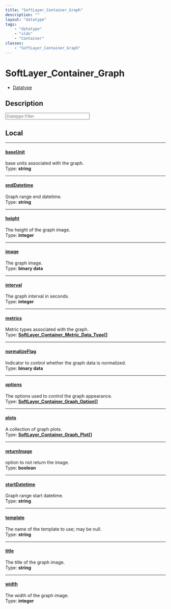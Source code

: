 ```yaml
---
title: "SoftLayer_Container_Graph"
description: ""
layout: "datatype"
tags:
    - "datatype"
    - "sldn"
    - "Container"
classes:
    - "SoftLayer_Container_Graph"
---
```


# SoftLayer_Container_Graph
<div id='service-datatype'>
    <ul id='sldn-reference-tabs'>
        <li id='datatype'> <a href='/reference/datatypes/SoftLayer_Container_Graph' >Datatype</a></li>
    </ul>
</div>

## Description 








<!-- Filer BEGIN -->
<div class="view-filters">
        <div class="clearfix">
            <div class="search-input-box">
                <input placeholder="Datatype Filter" onkeyup="titleSearch(inputId='prop-input', divId='properties', elementClass='prop-row')" 
                    type="text" id="prop-input" value="" size="30" maxlength="128" class="form-text">
            </div>
        </div>
</div>
<!-- Filer END -->

<div id="properties" class="content">
<div id="localProperties" class="prop-content" >

## Local
<div class="prop-row">

-----
[baseUnit]: #baseunit
#### [baseUnit]
base units associated with the graph.  
<span class="type-label">Type: </span>**string**  



</div>
<div class="prop-row">

-----
[endDatetime]: #enddatetime
#### [endDatetime]
Graph range end datetime.  
<span class="type-label">Type: </span>**string**  



</div>
<div class="prop-row">

-----
[height]: #height
#### [height]
The height of the graph image.  
<span class="type-label">Type: </span>**integer**  



</div>
<div class="prop-row">

-----
[image]: #image
#### [image]
The graph image.  
<span class="type-label">Type: </span>**binary data**  



</div>
<div class="prop-row">

-----
[interval]: #interval
#### [interval]
The graph interval in seconds.  
<span class="type-label">Type: </span>**integer**  



</div>
<div class="prop-row">

-----
[metrics]: #metrics
#### [metrics]
Metric types associated with the graph.  
<span class="type-label">Type: </span>**<a href='/reference/datatypes/SoftLayer_Container_Metric_Data_Type'>SoftLayer_Container_Metric_Data_Type[] </a>**  



</div>
<div class="prop-row">

-----
[normalizeFlag]: #normalizeflag
#### [normalizeFlag]
Indicator to control whether the graph data is normalized.  
<span class="type-label">Type: </span>**binary data**  



</div>
<div class="prop-row">

-----
[options]: #options
#### [options]
The options used to control the graph appearance.  
<span class="type-label">Type: </span>**<a href='/reference/datatypes/SoftLayer_Container_Graph_Option'>SoftLayer_Container_Graph_Option[] </a>**  



</div>
<div class="prop-row">

-----
[plots]: #plots
#### [plots]
A collection of graph plots.  
<span class="type-label">Type: </span>**<a href='/reference/datatypes/SoftLayer_Container_Graph_Plot'>SoftLayer_Container_Graph_Plot[] </a>**  



</div>
<div class="prop-row">

-----
[returnImage]: #returnimage
#### [returnImage]
option to not return the image.  
<span class="type-label">Type: </span>**boolean**  



</div>
<div class="prop-row">

-----
[startDatetime]: #startdatetime
#### [startDatetime]
Graph range start datetime.  
<span class="type-label">Type: </span>**string**  



</div>
<div class="prop-row">

-----
[template]: #template
#### [template]
The name of the template to use; may be null.  
<span class="type-label">Type: </span>**string**  



</div>
<div class="prop-row">

-----
[title]: #title
#### [title]
The title of the graph image.  
<span class="type-label">Type: </span>**string**  



</div>
<div class="prop-row">

-----
[width]: #width
#### [width]
The width of the graph image.  
<span class="type-label">Type: </span>**integer**  



</div>
</div>
<!-- LOCAL PROPERTY END -->

</div>



